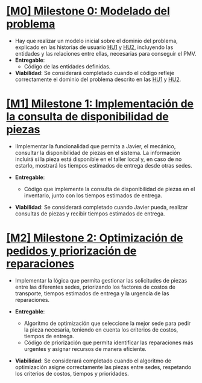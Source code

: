 # [ [M0] Milestone 0: Modelado del problema](https://github.com/lmchaves/OrganizarTaller/milestone/4)
- Hay que realizar un modelo inicial sobre el dominio del problema, explicado en las historias de usuario [HU1](https://github.com/lmchaves/OrganizarTaller/issues/4) y [HU2](https://github.com/lmchaves/OrganizarTaller/issues/5), incluyendo las entidades y las relaciones entre ellas, necesarias para conseguir el PMV.
- __Entregable__:
    - Código de las entidades definidas.
- __Viabilidad__:
Se considerará completado cuando el código refleje correctamente el dominio del problema descrito en las [HU1](https://github.com/lmchaves/OrganizarTaller/issues/4) y [HU2](https://github.com/lmchaves/OrganizarTaller/issues/5).

# [ [M1] Milestone 1: Implementación de la consulta de disponibilidad de piezas](https://github.com/lmchaves/OrganizarTaller/milestone/2)
- IImplementar la funcionalidad que permita a Javier, el mecánico, consultar la disponibilidad de piezas en el sistema. La información incluirá si la pieza está disponible en el taller local y, en caso de no estarlo, mostrará los tiempos estimados de entrega desde otras sedes.

- __Entregable__:
    - Código que implemente la consulta de disponibilidad de piezas en el inventario, junto con los tiempos estimados de entrega.
- __Viabilidad__:
Se considerará completado cuando Javier pueda, realizar consultas de piezas y recibir tiempos estimados de entrega.

# [ [M2] Milestone 2: Optimización de pedidos y priorización de reparaciones](https://github.com/lmchaves/OrganizarTaller/milestone/3)
- Implementar la lógica que permita gestionar las solicitudes de piezas entre las diferentes sedes, priorizando los factores de costos de transporte, tiempos estimados de entrega y la urgencia de las reparaciones.

- __Entregable__:
    - Algoritmo de optimización que seleccione la mejor sede para pedir la pieza necesaria, teniendo en cuenta los criterios de costos, tiempos de entrega.
    - Código de priorización que permita identificar las reparaciones más urgentes y asignar recursos de manera eficiente.

- __Viabilidad__:
Se considerará completado cuando el algoritmo de optimización asigne correctamente las piezas entre sedes, respetando los criterios de costos, tiempos y prioridades. 

